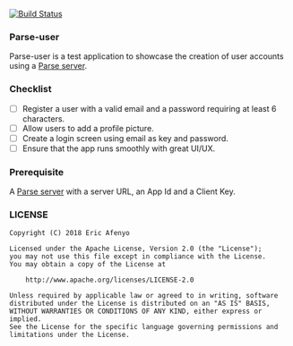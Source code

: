 [![Build Status](https://travis-ci.org/ericafenyo/parse-user.svg?branch=master)](https://travis-ci.org/ericafenyo/parse-user)

### Parse-user
Parse-user is a test application to showcase the creation of user accounts using a [Parse server](https://parseplatform.org).

### Checklist
- [ ] Register a user with a valid email and a password requiring at least 6 characters.
- [ ] Allow users to add a profile picture.
- [ ] Create a login screen using email as key and password.
- [ ] Ensure that the app runs smoothly with great UI/UX.

### Prerequisite  
A [Parse server](https://parseplatform.org) with a server URL, an App Id and a Client Key.


### LICENSE
    Copyright (C) 2018 Eric Afenyo

    Licensed under the Apache License, Version 2.0 (the "License");
    you may not use this file except in compliance with the License.
    You may obtain a copy of the License at

        http://www.apache.org/licenses/LICENSE-2.0

    Unless required by applicable law or agreed to in writing, software
    distributed under the License is distributed on an "AS IS" BASIS,
    WITHOUT WARRANTIES OR CONDITIONS OF ANY KIND, either express or implied.
    See the License for the specific language governing permissions and
    limitations under the License.